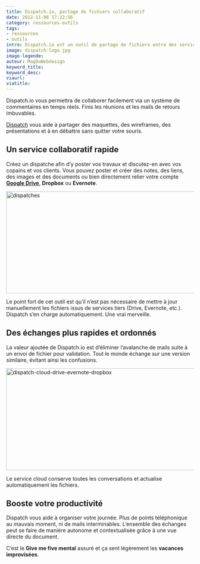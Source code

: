 ```yaml
---
title: Dispatch.io, partage de fichiers collaboratif
date: 2012-11-06 17:22:56
category: ressources-outils
tags:
- ressources
- outils
intro: Dispatch.io est un outil de partage de fichiers entre des services tels que Dropbox, Drive, Evernote ou Box.
image: dispatch-logo.jpg
image-legende:
auteur: MagDuWebdesign
keyword_title:
keyword_desc:
viaurl:
viatitle:
---
```


<p>Dispatch.io vous permettra de collaborer facilement via un système de commentaires en temps réels. Finis les réunions et les mails de retours imbuvables.</p>
<p><a title="dispatch.io" href="http://dispatch.io/" target="_blank">Dispatch</a> vous aide à partager des maquettes, des wireframes, des présentations et à en débattre sans quitter votre souris.</p>
<h2>Un service collaboratif rapide</h2>
<p>Créez un dispatche afin d’y poster vos travaux et discutez-en avec vos copains et vos clients. Vous pouvez poster et créer des notes, des liens, des images et des documents ou bien directement relier votre compte <a title="Réaliser un backup WordPress vers Google Drive automatiquement" href="http://magazineduwebdesign.com/backup-site-wordpress-vers-google-drive"><strong>Google Drive</strong></a>, <strong>Dropbox</strong> ou <strong>Evernote</strong>.</p>
<p><img class="alignnone  wp-image-2606" title="dispatches" src="https://s3-eu-west-1.amazonaws.com/mdw-images/large/dispatches1.jpg" alt="dispatches" width="555" height="274"></p>
<p>Le point fort de cet outil est qu’il n’est pas nécessaire de mettre à jour manuellement les fichiers issus de services tiers (Drive, Evernote, etc.). Dispatch s’en charge automatiquement. Une vrai merveille.</p>
<h2>Des échanges plus rapides et ordonnés</h2>
<p>La valeur ajoutée de Dispatch.io est d’éliminer l’avalanche de mails suite à un envoi de fichier pour validation. Tout le monde échange sur une version similaire, évitant ainsi les confusions.</p>
<p><img class="alignnone size-full wp-image-2607" title="dispatch-cloud-drive-evernote-dropbox" src="https://s3-eu-west-1.amazonaws.com/mdw-images/large/dispatch-cloud-drive-evernote-dropbox.jpg" alt="dispatch-cloud-drive-evernote-dropbox" width="555" height="274"></p>
<p>Le service cloud conserve toutes les conversations et actualise automatiquement les fichiers.</p>
<h2>Booste votre productivité</h2>
<p>Dispatch vous aide à organiser votre journée. Plus de points téléphonique au mauvais moment, ni de mails interminables. L’ensemble des échanges peut se faire de manière autonome et contextualisée grâce à une vue directe du document.</p>
<p>C’est le <strong>Give me five mental</strong> assuré et ça sent légèrement les <strong>vacances improvisées</strong>.</p>
